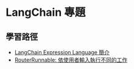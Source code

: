 # LangChain 專題

## 學習路徑

- [LangChain Expression Language 簡介](01_lcel_intro/lcel_intro.md)
- [RouterRunnable: 依使用者輸入執行不同的工作](02_router/router_runnable.md)